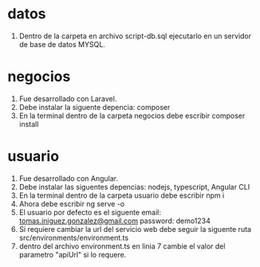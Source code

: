 # datos
  1. Dentro de la carpeta en archivo script-db.sql ejecutarlo en un servidor de base de datos MYSQL.

# negocios
  1. Fue desarrollado con Laravel.
  2. Debe instalar la siguente depencia: composer
  3. En la terminal dentro de la carpeta negocios debe escribir composer install


# usuario
  1. Fue desarrollado con Angular.
  2. Debe instalar las siguentes depencias: nodejs, typescript, Angular CLI
  3. En la terminal dentro de la carpeta usuario debe escribir npm i 
  4. Ahora debe escribir ng serve -o
  5. El usuario por defecto es el siguente email: tomas.iniguez.gonzalez@gmail.com password: demo1234
  6. Si requiere cambiar la url del servicio web debe seguir la siguente ruta src/environments/environment.ts
  7. dentro del archivo environment.ts en linia 7 cambie el valor del parametro "apiUrl" si lo requere.
